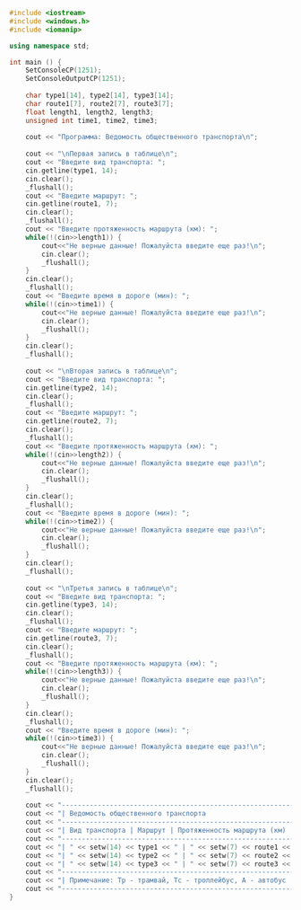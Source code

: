 ﻿```c++
#include <iostream>
#include <windows.h>
#include <iomanip>

using namespace std;

int main () {
	SetConsoleCP(1251);
	SetConsoleOutputCP(1251);
	
	char type1[14], type2[14], type3[14];
	char route1[7], route2[7], route3[7];
	float length1, length2, length3;
	unsigned int time1, time2, time3;
	
	cout << "Программа: Ведомость общественного транспорта\n";
	
	cout << "\nПервая запись в таблице\n";
	cout << "Введите вид транспорта: ";
	cin.getline(type1, 14);
    cin.clear();
	_flushall();
	cout << "Введите маршрут: ";
	cin.getline(route1, 7);
    cin.clear();
	_flushall();
	cout << "Введите протяженность маршрута (км): ";
	while(!(cin>>length1)) {
		cout<<"Не верные данные! Пожалуйста введите еще раз!\n";
		cin.clear();
		_flushall();
	}
	cin.clear();
	_flushall();
	cout << "Введите время в дороге (мин): ";
	while(!(cin>>time1)) {
		cout<<"Не верные данные! Пожалуйста введите еще раз!\n";
		cin.clear();
		_flushall();
	}
	cin.clear();
	_flushall();
	
	cout << "\nВторая запись в таблице\n";
	cout << "Введите вид транспорта: ";
	cin.getline(type2, 14);
    cin.clear();
	_flushall();
	cout << "Введите маршрут: ";
	cin.getline(route2, 7);
    cin.clear();
	_flushall();
	cout << "Введите протяженность маршрута (км): ";
	while(!(cin>>length2)) {
		cout<<"Не верные данные! Пожалуйста введите еще раз!\n";
		cin.clear();
		_flushall();
	}
	cin.clear();
	_flushall();
	cout << "Введите время в дороге (мин): ";
	while(!(cin>>time2)) {
		cout<<"Не верные данные! Пожалуйста введите еще раз!\n";
		cin.clear();
		_flushall();
	}
	cin.clear();
	_flushall();
	
	cout << "\nТретья запись в таблице\n";
	cout << "Введите вид транспорта: ";
	cin.getline(type3, 14);
    cin.clear();
	_flushall();
	cout << "Введите маршрут: ";
	cin.getline(route3, 7);
    cin.clear();
	_flushall();
	cout << "Введите протяженность маршрута (км): ";
	while(!(cin>>length3)) {
		cout<<"Не верные данные! Пожалуйста введите еще раз!\n";
		cin.clear();
		_flushall();
	}
	cin.clear();
	_flushall();
	cout << "Введите время в дороге (мин): ";
	while(!(cin>>time3)) {
		cout<<"Не верные данные! Пожалуйста введите еще раз!\n";
		cin.clear();
		_flushall();
	}
	cin.clear();
	_flushall();
	
	cout << "---------------------------------------------------------------------------------\n";
	cout << "| Ведомость общественного транспорта                                            |\n";
	cout << "---------------------------------------------------------------------------------\n";
	cout << "| Вид транспорта | Маршрут | Протяженность маршрута (км) | Время в дороге (мин) |\n";
	cout << "---------------------------------------------------------------------------------\n";
	cout << "| " << setw(14) << type1 << " | " << setw(7) << route1 << " | " << setw(27) << length1 << " | " << setw(20) << time1 << " |\n";
	cout << "| " << setw(14) << type2 << " | " << setw(7) << route2 << " | " << setw(27) << length2 << " | " << setw(20) << time2 << " |\n";
	cout << "| " << setw(14) << type3 << " | " << setw(7) << route3 << " | " << setw(27) << length3 << " | " << setw(20) << time3 << " |\n";
	cout << "---------------------------------------------------------------------------------\n";
	cout << "| Примечание: Тр - трамвай, Тс - троллейбус, А - автобус                        |\n";
	cout << "---------------------------------------------------------------------------------\n";
}

```
